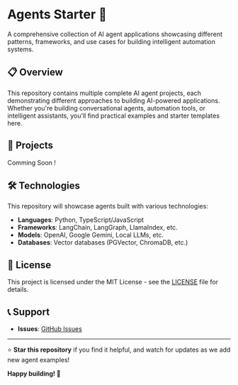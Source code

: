 # Agents Starter 🤖

A comprehensive collection of AI agent applications showcasing different patterns, frameworks, and use cases for building intelligent automation systems.

## 📋 Overview

This repository contains multiple complete AI agent projects, each demonstrating different approaches to building AI-powered applications. Whether you're building conversational agents, automation tools, or intelligent assistants, you'll find practical examples and starter templates here.

## 📁 Projects
Comming Soon !

## 🛠️ Technologies

This repository will showcase agents built with various technologies:

- **Languages**: Python, TypeScript/JavaScript
- **Frameworks**: LangChain, LangGraph, LlamaIndex, etc.
- **Models**: OpenAI, Google Gemini, Local LLMs, etc.
- **Databases**: Vector databases (PGVector, ChromaDB, etc.)
  
## 📄 License

This project is licensed under the MIT License - see the [LICENSE](LICENSE) file for details.

## 📞 Support

- **Issues**: [GitHub Issues](https://github.com/IBJunior/agents-starter/issues)
---

⭐ **Star this repository** if you find it helpful, and watch for updates as we add new agent examples!

**Happy building! 🚀**
